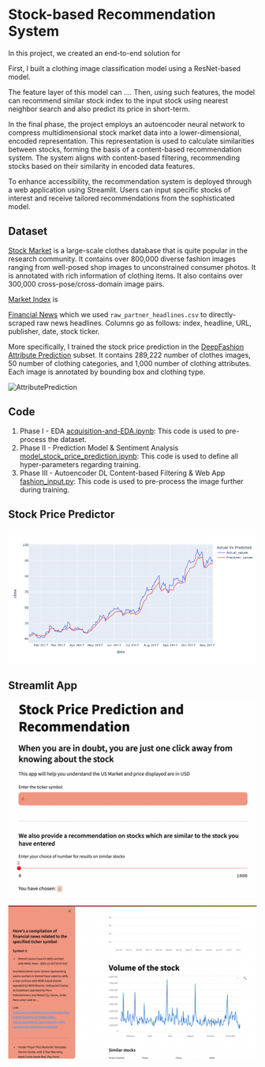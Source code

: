 # Stock-based Recommendation System

In this project, we created an end-to-end solution for 

First, I built a clothing image classification model using a ResNet-based model. 

The feature layer of this model can .... Then, using such features, the model can recommend similar stock index to the input stock using nearest neighbor search and also predict its price in short-term.


In the final phase, the project employs an autoencoder neural network to compress multidimensional stock market data into a lower-dimensional, encoded representation. This representation is used to calculate similarities between stocks, forming the basis of a content-based recommendation system. The system aligns with content-based filtering, recommending stocks based on their similarity in encoded data features.

To enhance accessibility, the recommendation system is deployed through a web application using Streamlit. Users can input specific stocks of interest and receive tailored recommendations from the sophisticated model.

## Dataset
[Stock Market](https://www.kaggle.com/datasets/borismarjanovic/price-volume-data-for-all-us-stocks-etfs) is a large-scale clothes database that is quite popular in the research community. It contains over 800,000 diverse fashion images ranging from well-posed shop images to unconstrained consumer photos. It is annotated with rich information of clothing items. It also contains over 300,000 cross-pose/cross-domain image pairs.

[Market Index](https://www.nasdaq.com/market-activity/stocks) is 


[Financial News](https://www.kaggle.com/datasets/miguelaenlle/massive-stock-news-analysis-db-for-nlpbacktests) which we used `raw_partner_headlines.csv` to directly-scraped raw news headlines. Columns go as follows: index, headline, URL, publisher, date, stock ticker. 

More specifically, I trained the stock price prediction in the [DeepFashion Attribute Prediction](http://mmlab.ie.cuhk.edu.hk/projects/DeepFashion/AttributePrediction.html) subset. It contains 289,222 number of clothes images, 50 number of clothing categories, and 1,000 number of clothing attributes. Each image is annotated by bounding box and clothing type.

![AttributePrediction](deep-fashion-attribute-prediction.jpg)

## Code
1. Phase I - EDA [acquisition-and-EDA.ipynb](acquisition-and-EDA.ipynb): This code is used to pre-process the dataset.
2. Phase II - Prediction Model & Sentiment Analysis [model_stock_price_prediction.ipynb](model_stock_price_prediction.ipynb): This code is used to define all hyper-parameters regarding training.
3. Phase III - Autoencoder DL Content-based Filtering & Web App [fashion_input.py](): This code is used to pre-process the image further during training.


## Stock Price Predictor

![ModelPerformance](Assets/unnamed-3.png)


## Streamlit App 

![UI](Assets/unnamed.png)


![news](Assets/unnamed-2.png)
